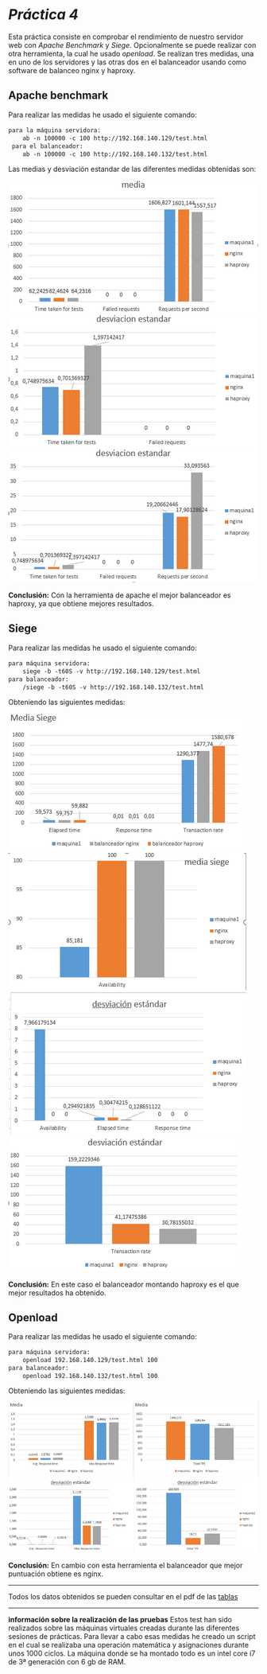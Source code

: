 # **_Práctica 4_**

Esta práctica consiste en comprobar el rendimiento de nuestro servidor web con _Apache Benchmark_ y _Siege_. Opcionalmente se puede realizar con otra herramienta, la cual he usado _openload_. Se realizan tres medidas, una en uno de los servidores y las otras dos en el balanceador usando como software de balanceo nginx y haproxy.
## **Apache benchmark**
Para realizar las medidas he usado el siguiente comando:

	para la máquina servidora:
		ab -n 100000 -c 100 http://192.168.140.129/test.html
	 para el balanceador:
		ab -n 100000 -c 100 http://192.168.140.132/test.html

Las medias y desviación estandar de las diferentes medidas obtenidas son:

![img](https://github.com/GinesNC/SWAP/blob/master/practica4/archivos/grafica_media_apache.PNG)
![img](https://github.com/GinesNC/SWAP/blob/master/practica4/archivos/DVest_apache_1.PNG)
![img](https://github.com/GinesNC/SWAP/blob/master/practica4/archivos/DVest_apache_2.PNG)

**Conclusión:**
Con la herramienta de apache el mejor balanceador es haproxy, ya que obtiene mejores resultados.

## **Siege**
Para realizar las medidas he usado el siguiente comando:

	para máquina servidora:
		siege -b -t60S -v http://192.168.140.129/test.html
 	para balanceador:
		/siege -b -t60S -v http://192.168.140.132/test.html

Obteniendo las siguientes medidas:

![img](https://github.com/GinesNC/SWAP/blob/master/practica4/archivos/media_siege_1.PNG)
![img](https://github.com/GinesNC/SWAP/blob/master/practica4/archivos/media_siege_2.PNG)
![img](https://github.com/GinesNC/SWAP/blob/master/practica4/archivos/DVest_siege_1.PNG)
![img](https://github.com/GinesNC/SWAP/blob/master/practica4/archivos/DVest_siege_2.PNG)

**Conclusión:**
En este caso el balanceador montando haproxy es el que mejor resultados ha obtenido.

## **Openload**
Para realizar las medidas he usado el siguiente comando:

	para máquina servidora:
		openload 192.168.140.129/test.html 100
 	para balanceador:
		openload 192.168.140.132/test.html 100

Obteniendo las siguientes medidas:

![img](https://github.com/GinesNC/SWAP/blob/master/practica4/archivos/mediaOpenload.PNG)
![img](https://github.com/GinesNC/SWAP/blob/master/practica4/archivos/DVest_openload.PNG)

**Conclusión:**
En cambio con esta herramienta el balanceador que mejor puntuación obtiene es nginx.
****
Todos los datos obtenidos se pueden consultar en el pdf de las [tablas](https://github.com/GinesNC/SWAP/blob/master/practica4/archivos/tabla.pdf)
****
**información sobre la realización de las pruebas**	
Estos test han sido realizados sobre las máquinas virtuales creadas durante las diferentes sesiones de prácticas. Para llevar a cabo esas medidas he creado un script en el cual se realizaba una operación matemática y asignaciones durante unos 1000 ciclos.
La máquina donde se ha montado todo es un intel core i7 de 3ª generación con 6 gb de RAM.

